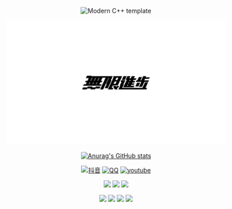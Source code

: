 <div id="title" align=center>

![Modern C++ template][github-sub-title:img]

![头像](image/无限进步.jpg)

[![Anurag's GitHub stats](https://github-readme-stats.vercel.app/api?username=XiaoCaoAwA&show_icons=true&theme=tokyonight)](https://b23.tv/iEJTnPp)

[![抖音](https://img.shields.io/badge/video-抖音-purple)](https://www.youtube.com/channel/UCey35Do4RGewqr-6EiaCJrg)
[![QQ](https://img.shields.io/badge/video-QQ-white)](https://www.youtube.com/channel/UCey35Do4RGewqr-6EiaCJrg)
[![youtube](https://img.shields.io/badge/video-YouTube-red)](https://www.youtube.com/channel/UCey35Do4RGewqr-6EiaCJrg)

![](https://img.shields.io/badge/讨厌-学习-yellow) 
![](https://img.shields.io/badge/性格-开朗-red) 
![](https://img.shields.io/badge/爱好-摄影-blue)

[![](https://img.shields.io/badge/Java-blue)](https://learn.microsoft.com/zh-cn/cpp/cpp/welcome-back-to-cpp-modern-cpp)
[![](https://img.shields.io/badge/C++-blue)](https://learn.microsoft.com/zh-cn/cpp/cpp/welcome-back-to-cpp-modern-cpp)
[![](https://img.shields.io/badge/JavaScript-blue)](https://learn.microsoft.com/zh-cn/cpp/cpp/welcome-back-to-cpp-modern-cpp)
[![](https://img.shields.io/badge/PHP-blue)](https://learn.microsoft.com/zh-cn/cpp/cpp/welcome-back-to-cpp-modern-cpp)
</div>

[github-sub-title:img]: https://readme-typing-svg.herokuapp.com?font=Segoe+Script&center=true&lines=XiaoCaoAwA.